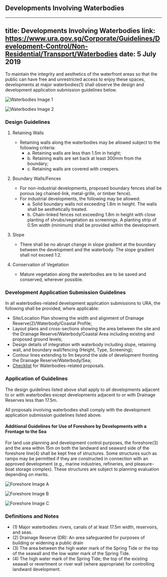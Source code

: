 
## Developments Involving Waterbodies
---
title: Developments Involving Waterbodies
link: https://www.ura.gov.sg/Corporate/Guidelines/Development-Control/Non-Residential/Transport/Waterbodies
date: 5 July 2019
---

To maintain the integrity and aesthetics of the waterfront areas so that the public can have free and unrestricted access to enjoy these spaces, developments at major waterbodies(1) shall observe the design and development application submission guidelines below.

![Waterbodies Image 1](https://www.ura.gov.sg/-/media/Corporate/Guidelines/Development-control/Commercial/C16_Waterbodies_1.jpg?h=100%25&w=100%25)

![Waterbodies Image 2](https://www.ura.gov.sg/-/media/Corporate/Guidelines/Development-control/Commercial/C17_Waterbodies_2.jpg?h=100%25&w=100%25)

### Design Guidelines

1. Retaining Walls

   - Retaining walls along the waterbodies may be allowed subject to the following criteria:
     - a. Retaining walls are less than 1.5m in height;
     - b. Retaining walls are set back at least 300mm from the boundary;
     - c. Retaining walls are covered with creepers.

2. Boundary Walls/Fences

   - For non-industrial developments, proposed boundary fences shall be porous (eg chained-link, metal-grille, or timber fence).
   - For industrial developments, the following may be allowed:
     - a. Solid boundary walls not exceeding 1.8m in height. The walls shall be aesthetically treated.
     - b. Chain-linked fences not exceeding 1.8m in height with close planting of shrubs/vegetation as screenings. A planting strip of 0.5m width (minimum) shall be provided within the development.

3. Slope

   - There shall be no abrupt change in slope gradient at the boundary between the development and the waterbody. The slope gradient shall not exceed 1:2.

4. Conservation of Vegetation

   - Mature vegetation along the waterbodies are to be saved and conserved, wherever possible.

### Development Application Submission Guidelines

In all waterbodies-related development application submissions to URA, the following shall be provided, where applicable:

- Site/Location Plan showing the width and alignment of Drainage Reserve(2)/Waterbody/Coastal Profile;
- Layout plans and cross-sections showing the area between the site and the Drainage Reserve/Waterbody/Coastal Area including existing and proposed ground levels;
- Design details of integration with waterbody including slope, retaining wall, and boundary wall/fencing (Height, Type, Screening);
- Contour lines extending to 1m beyond the side of development fronting the Drainage Reserve/Waterbody/Sea;
- [Checklist](https://www.ura.gov.sg/-/media/User-Defined/URA-Online/Forms/Supplementary-forms/waterbodycl.doc) for Waterbodies-related proposals.

### Application of Guidelines

The design guidelines listed above shall apply to all developments adjacent to or with waterbodies except developments adjacent to or with Drainage Reserves less than 17.5m.

All proposals involving waterbodies shall comply with the development application submission guidelines listed above.

#### Additional Guidelines for Use of Foreshore by Developments with a Frontage to the Sea

For land use planning and development control purposes, the foreshore(3) and the area within 15m on both the landward and seaward side of the foreshore line(4) shall be kept free of structures. Some structures such as ramps may be permitted if they are constructed in connection with an approved development (e.g., marine industries, refineries, and pleasure-boat storage complex). These structures are subject to planning evaluation depending on merits.

![Foreshore Image A](https://www.ura.gov.sg/-/media/Corporate/Guidelines/Development-control/Commercial/C13_Foreshore_A.jpg?h=100%25&w=100%25)

![Foreshore Image B](https://www.ura.gov.sg/-/media/Corporate/Guidelines/Development-control/Commercial/C14_Foreshore_B.jpg?h=100%25&w=100%25)

![Foreshore Image C](https://www.ura.gov.sg/-/media/Corporate/Guidelines/Development-control/Commercial/C15_Foreshore_C.jpg?h=100%25&w=100%25)

### Definitions and Notes

- (1) Major waterbodies: rivers, canals of at least 17.5m width, reservoirs, and seas.
- (2) Drainage Reserve (DR): An area safeguarded for purposes of building or widening a public drain
- (3) The area between the high water mark of the Spring Tide or the top of the seawall and the low water mark of the Spring Tide.
- (4) The high water mark of the Spring Tide; the top of the existing seawall or revertment or river wall (where appropriate) for controlling landward development.